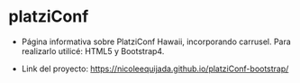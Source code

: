 # platziConf 
* Página informativa sobre PlatziConf Hawaii, incorporando carrusel. Para realizarlo utilicé: HTML5 y Bootstrap4.

* Link del proyecto: https://nicoleequijada.github.io/platziConf-bootstrap/
